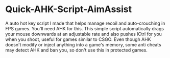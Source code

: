 # Quick-AHK-Script-AimAssist
A auto hot key script I made that helps manage recoil and auto-crouching in FPS games. You'll need AHK for this. This simple script automatically drags your mouse downwards at an adjustable rate and also pushes lCtrl for you when you shoot, useful for games similar to CSGO. Even though AHK doesn't modify or inject anything into a game's memory, some anti cheats may detect AHK and ban you, so don't use this in protected games.  
